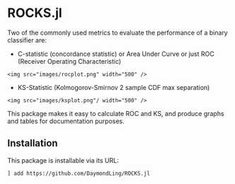 # ROCKS.jl

Two of the commonly used metrics to evaluate the performance of
a binary classifier are:

- C-statistic (concordance statistic) or Area Under Curve or just ROC 
(Receiver Operating Characteristic)

```@raw html
<img src="images/rocplot.png" width="500" />
```

- KS-Statistic (Kolmogorov-Smirnov 2 sample CDF max separation)

```@raw html
<img src="images/ksplot.png"/ width="500" />
```

This package makes it easy to calculate ROC and KS, and produce
graphs and tables for documentation purposes.

## Installation

This package is installable via its URL:

```
] add https://github.com/DaymondLing/ROCKS.jl
```
